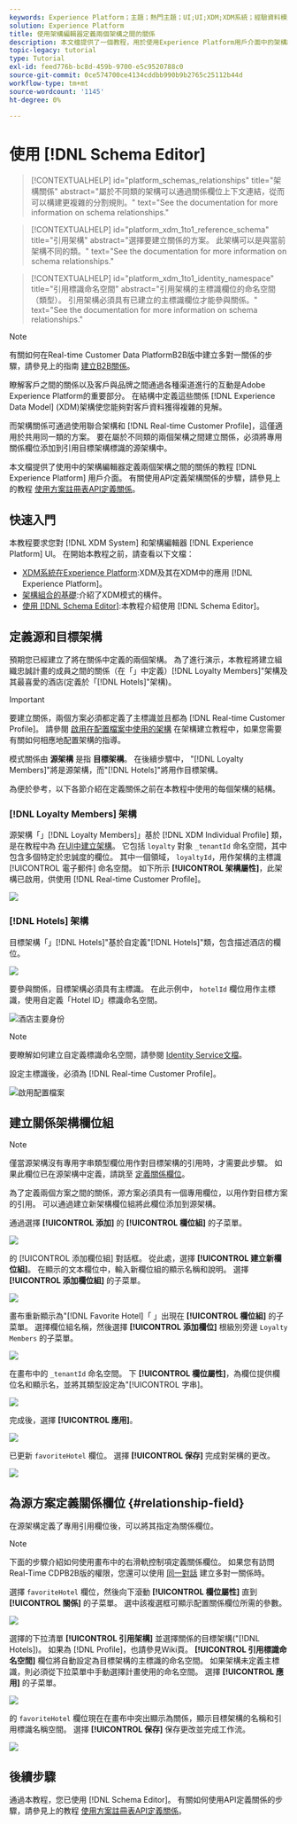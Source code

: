 ```yaml
---
keywords: Experience Platform；主題；熱門主題；UI;UI;XDM;XDM系統；經驗資料模型；經驗資料模型；資料模型；資料模型；資料模型；架構編輯器；架構編輯器；架構；架構；架構；建立；關係；參考；引用；
solution: Experience Platform
title: 使用架構編輯器定義兩個架構之間的關係
description: 本文檔提供了一個教程，用於使用Experience Platform用戶介面中的架構編輯器定義兩個架構之間的關係。
topic-legacy: tutorial
type: Tutorial
exl-id: feed776b-bc8d-459b-9700-e5c9520788c0
source-git-commit: 0ce574700ce4134cddbb990b9b2765c25112b44d
workflow-type: tm+mt
source-wordcount: '1145'
ht-degree: 0%

---
```


# 使用 [!DNL Schema Editor]

>[!CONTEXTUALHELP]
>id="platform_schemas_relationships"
>title="架構關係"
>abstract="屬於不同類的架構可以通過關係欄位上下文連結，從而可以構建更複雜的分割規則。"
>text="See the documentation for more information on schema relationships."

>[!CONTEXTUALHELP]
>id="platform_xdm_1to1_reference_schema"
>title="引用架構"
>abstract="選擇要建立關係的方案。 此架構可以是與當前架構不同的類。"
>text="See the documentation for more information on schema relationships."

>[!CONTEXTUALHELP]
>id="platform_xdm_1to1_identity_namespace"
>title="引用標識命名空間"
>abstract="引用架構的主標識欄位的命名空間（類型）。 引用架構必須具有已建立的主標識欄位才能參與關係。"
>text="See the documentation for more information on schema relationships."

>[!NOTE]
>
>有關如何在Real-time Customer Data PlatformB2B版中建立多對一關係的步驟，請參見上的指南 [建立B2B關係](./relationship-b2b.md)。

瞭解客戶之間的關係以及客戶與品牌之間通過各種渠道進行的互動是Adobe Experience Platform的重要部分。 在結構中定義這些關係 [!DNL Experience Data Model] (XDM)架構使您能夠對客戶資料獲得複雜的見解。

而架構關係可通過使用聯合架構和 [!DNL Real-time Customer Profile]，這僅適用於共用同一類的方案。 要在屬於不同類的兩個架構之間建立關係，必須將專用關係欄位添加到引用目標架構標識的源架構中。

本文檔提供了使用中的架構編輯器定義兩個架構之間的關係的教程 [!DNL Experience Platform] 用戶介面。 有關使用API定義架構關係的步驟，請參見上的教程 [使用方案註冊表API定義關係](relationship-api.md)。

## 快速入門

本教程要求您對 [!DNL XDM System] 和架構編輯器 [!DNL Experience Platform] UI。 在開始本教程之前，請查看以下文檔：

* [XDM系統在Experience Platform](../home.md):XDM及其在XDM中的應用 [!DNL Experience Platform]。
* [架構組合的基礎](../schema/composition.md):介紹了XDM模式的構件。
* [使用 [!DNL Schema Editor]](create-schema-ui.md):本教程介紹使用 [!DNL Schema Editor]。

## 定義源和目標架構

預期您已經建立了將在關係中定義的兩個架構。 為了進行演示，本教程將建立組織忠誠計畫的成員之間的關係（在「」中定義）[!DNL Loyalty Members]&quot;架構及其最喜愛的酒店(定義於「[!DNL Hotels]&quot;架構)。

>[!IMPORTANT]
>
>要建立關係，兩個方案必須都定義了主標識並且都為 [!DNL Real-time Customer Profile]。 請參閱 [啟用在配置檔案中使用的架構](./create-schema-ui.md#profile) 在架構建立教程中，如果您需要有關如何相應地配置架構的指導。

模式關係由 **源架構** 是指 **目標架構**。 在後續步驟中， &quot;[!DNL Loyalty Members]&quot;將是源架構，而&quot;[!DNL Hotels]&quot;將用作目標架構。

為便於參考，以下各節介紹在定義關係之前在本教程中使用的每個架構的結構。

### [!DNL Loyalty Members] 架構

源架構「」[!DNL Loyalty Members]」基於 [!DNL XDM Individual Profile] 類，是在教程中為 [在UI中建立架構](create-schema-ui.md)。 它包括 `loyalty` 對象 `_tenantId` 命名空間，其中包含多個特定於忠誠度的欄位。 其中一個領域， `loyaltyId`，用作架構的主標識 [!UICONTROL 電子郵件] 命名空間。 如下所示 **[!UICONTROL 架構屬性]**，此架構已啟用，供使用 [!DNL Real-time Customer Profile]。

![](../images/tutorials/relationship/loyalty-members.png)

### [!DNL Hotels] 架構

目標架構「」[!DNL Hotels]&quot;基於自定義&quot;[!DNL Hotels]&quot;類，包含描述酒店的欄位。

![](../images/tutorials/relationship/hotels.png)

要參與關係，目標架構必須具有主標識。 在此示例中， `hotelId` 欄位用作主標識，使用自定義「Hotel ID」標識命名空間。

![酒店主要身份](../images/tutorials/relationship/hotel-identity.png)

>[!NOTE]
>
>要瞭解如何建立自定義標識命名空間，請參閱 [Identity Service文檔](../../identity-service/namespaces.md#manage-namespaces)。

設定主標識後，必須為 [!DNL Real-time Customer Profile]。

![啟用配置檔案](../images/tutorials/relationship/hotel-profile.png)

## 建立關係架構欄位組

>[!NOTE]
>
>僅當源架構沒有專用字串類型欄位用作對目標架構的引用時，才需要此步驟。 如果此欄位已在源架構中定義，請跳至 [定義關係欄位](#relationship-field)。

為了定義兩個方案之間的關係，源方案必須具有一個專用欄位，以用作對目標方案的引用。 可以通過建立新架構欄位組將此欄位添加到源架構。

通過選擇 **[!UICONTROL 添加]** 的 **[!UICONTROL 欄位組]** 的子菜單。

![](../images/tutorials/relationship/loyalty-add-field-group.png)

的 [!UICONTROL 添加欄位組] 對話框。 從此處，選擇 **[!UICONTROL 建立新欄位組]**。 在顯示的文本欄位中，輸入新欄位組的顯示名稱和說明。 選擇 **[!UICONTROL 添加欄位組]** 的子菜單。

![](../images/tutorials/relationship/create-field-group.png)

畫布重新顯示為&quot;[!DNL Favorite Hotel]「 」出現在 **[!UICONTROL 欄位組]** 的子菜單。 選擇欄位組名稱，然後選擇 **[!UICONTROL 添加欄位]** 根級別旁邊 `Loyalty Members` 的子菜單。

![](../images/tutorials/relationship/loyalty-add-field.png)

在畫布中的 `_tenantId` 命名空間。 下 **[!UICONTROL 欄位屬性]**，為欄位提供欄位名和顯示名，並將其類型設定為&quot;[!UICONTROL 字串]。

![](../images/tutorials/relationship/relationship-field-details.png)

完成後，選擇 **[!UICONTROL 應用]**。

![](../images/tutorials/relationship/relationship-field-apply.png)

已更新 `favoriteHotel` 欄位。 選擇 **[!UICONTROL 保存]** 完成對架構的更改。

![](../images/tutorials/relationship/relationship-field-save.png)

## 為源方案定義關係欄位 {#relationship-field}

在源架構定義了專用引用欄位後，可以將其指定為關係欄位。

>[!NOTE]
>
>下面的步驟介紹如何使用畫布中的右滑軌控制項定義關係欄位。 如果您有訪問Real-Time CDPB2B版的權限，您還可以使用 [同一對話](./relationship-b2b.md#relationship-field) 建立多對一關係時。

選擇 `favoriteHotel` 欄位，然後向下滾動 **[!UICONTROL 欄位屬性]** 直到 **[!UICONTROL 關係]** 的子菜單。 選中該複選框可顯示配置關係欄位所需的參數。

![](../images/tutorials/relationship/relationship-checkbox.png)

選擇的下拉清單 **[!UICONTROL 引用架構]** 並選擇關係的目標架構(&quot;[!DNL Hotels])。 如果為 [!DNL Profile]，也請參見Wiki頁。 **[!UICONTROL 引用標識命名空間]** 欄位將自動設定為目標架構的主標識的命名空間。 如果架構未定義主標識，則必須從下拉菜單中手動選擇計畫使用的命名空間。 選擇 **[!UICONTROL 應用]** 的子菜單。

![](../images/tutorials/relationship/reference-schema-id-namespace.png)

的 `favoriteHotel` 欄位現在在畫布中突出顯示為關係，顯示目標架構的名稱和引用標識名稱空間。 選擇 **[!UICONTROL 保存]** 保存更改並完成工作流。

![](../images/tutorials/relationship/relationship-save.png)

## 後續步驟

通過本教程，您已使用 [!DNL Schema Editor]。 有關如何使用API定義關係的步驟，請參見上的教程 [使用方案註冊表API定義關係](relationship-api.md)。
